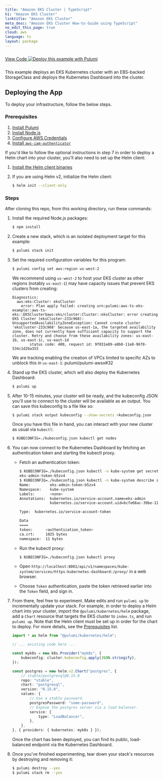 ```yaml
---
title: "Amazon EKS Cluster | TypeScript"
h1: "Amazon EKS Cluster"
linktitle: "Amazon EKS Cluster"
meta_desc: "Amazon EKS Cluster How-to Guide using TypeScript"
no_edit_this_page: true
cloud: aws
language: ts
layout: package
---
```


<!-- WARNING: this page was generated by a tool. Do not edit it by hand. -->
<!-- To change it, please see https://github.com/pulumi/registry/tree/master/tools/mktutorial. -->

<p class="mb-4 inline-flex items-center">
    <a class="rounded-md font-display text-lg text-white bg-white border-2 border-blue-600 px-3 mr-2 whitespace-no-wrap hover:text-white" style="height: 45px; line-height: 41px;" href="https://github.com/pulumi/examples/tree/master/aws-ts-eks" target="_blank">
        <span class="flex items-center">
            <i class="fab fa-github pr-1.5"></i>
            <span>View Code</span>
        </span>
    </a>
    <a href="https://app.pulumi.com/new?template=https://github.com/pulumi/examples/blob/master/aws-ts-eks/README.md" target="_blank">
        <img src="https://get.pulumi.com/new/button.svg" alt="Deploy this example with Pulumi">
    </a>
</p>


This example deploys an EKS Kubernetes cluster with an EBS-backed StorageClass and deploys the Kubernetes Dashboard into the cluster.

## Deploying the App

To deploy your infrastructure, follow the below steps.

### Prerequisites

1. [Install Pulumi](https://www.pulumi.com/docs/get-started/install/)
2. [Install Node.js](https://nodejs.org/en/download/)
3. [Configure AWS Credentials](https://www.pulumi.com/docs/intro/cloud-providers/aws/setup/)
4. [Install `aws-iam-authenticator`](https://docs.aws.amazon.com/eks/latest/userguide/install-aws-iam-authenticator.html)

If you'd like to follow the optional instructions in step 7 in order to deploy a Helm chart into your cluster, you'll
also need to set up the Helm client:

1. [Install the Helm client binaries](https://docs.helm.sh/using_helm/#installing-helm)
2. If you are using Helm v2, initialize the Helm client:

    ```bash
    $ helm init --client-only
    ```

### Steps

After cloning this repo, from this working directory, run these commands:

1. Install the required Node.js packages:

    ```bash
    $ npm install
    ```

2. Create a new stack, which is an isolated deployment target for this example:

    ```bash
    $ pulumi stack init
    ```

3. Set the required configuration variables for this program:

    ```bash
    $ pulumi config set aws:region us-west-2
    ```

   We recommend using `us-west-2` to host your EKS cluster as other regions (notably `us-east-1`) may have capacity
   issues that prevent EKS clusters from creating:

    ```
    Diagnostics:
      aws:eks:Cluster: eksCluster
        error: Plan apply failed: creating urn:pulumi:aws-ts-eks-example::aws-ts-eks::EKSCluster$aws:eks/cluster:Cluster::eksCluster: error creating EKS Cluster (eksCluster-233c968): UnsupportedAvailabilityZoneException: Cannot create cluster 'eksCluster-233c968' because us-east-1a, the targeted availability zone, does not currently have sufficient capacity to support the cluster. Retry and choose from these availability zones: us-east-1b, us-east-1c, us-east-1d
            status code: 400, request id: 9f031e89-a0b0-11e8-96f8-534c1d26a353
    ```

    We are tracking enabling the creation of VPCs limited to specific AZs to unblock this in `us-east-1`: pulumi/pulumi-awsx#32

4. Stand up the EKS cluster, which will also deploy the Kubernetes Dashboard:

    ```bash
    $ pulumi up
    ```

5. After 10-15 minutes, your cluster will be ready, and the kubeconfig JSON you'll use to connect to the cluster will
   be available as an output. You can save this kubeconfig to a file like so:

    ```bash
    $ pulumi stack output kubeconfig --show-secrets >kubeconfig.json
    ```

    Once you have this file in hand, you can interact with your new cluster as usual via `kubectl`:

    ```bash
    $ KUBECONFIG=./kubeconfig.json kubectl get nodes
    ```


6. You can now connect to the Kubernetes Dashboard by fetching an authentication token and starting the kubectl proxy.

    - Fetch an authentication token:

        ```bash
        $ KUBECONFIG=./kubeconfig.json kubectl -n kube-system get secret | grep eks-admin | awk '{print $1}'
        eks-admin-token-b5zv4
        $ KUBECONFIG=./kubeconfig.json kubectl -n kube-system describe secret eks-admin-token-b5zv4
        Name:         eks-admin-token-b5zv4
        Namespace:    kube-system
        Labels:       <none>
        Annotations:  kubernetes.io/service-account.name=eks-admin
                      kubernetes.io/service-account.uid=bcfe66ac-39be-11e8-97e8-026dce96b6e8

        Type:  kubernetes.io/service-account-token

        Data
        ====
        token:      <authentication_token>
        ca.crt:     1025 bytes
        namespace:  11 bytes
        ```

    - Run the kubectl proxy:

        ```bash
        $ KUBECONFIG=./kubeconfig.json kubectl proxy
        ```

    - Open `http://localhost:8001/api/v1/namespaces/kube-system/services/https:kubernetes-dashboard:/proxy/` in a web
      browser.
    - Choose `Token` authentication, paste the token retrieved earlier into the `Token` field, and sign in.

7. From there, feel free to experiment. Make edits and run `pulumi up` to incrementally update your stack.
   For example, in order to deploy a Helm chart into your cluster, import the `@pulumi/kubernetes/helm` package,
   add a `Chart` resource that targets the EKS cluster to `index.ts`, and run `pulumi up`. Note that the Helm client
   must be set up in order for the chart to deploy. For more details, see the [Prerequisites](https://github.com/pulumi/examples/blob/master/aws-ts-eks/#prerequisites) list.

    ```typescript
    import * as helm from "@pulumi/kubernetes/helm";

    // ... existing code here ...

    const myk8s = new k8s.Provider("myk8s", {
        kubeconfig: cluster.kubeconfig.apply(JSON.stringify),
    });

    const postgres = new helm.v2.Chart("postgres", {
        // stable/postgresql@0.15.0
        repo: "stable",
        chart: "postgresql",
        version: "0.15.0",
        values: {
            // Use a stable password.
            postgresPassword: "some-password",
            // Expose the postgres server via a load balancer.
            service: {
                type: "LoadBalancer",
            },
        },
    }, { providers: { kubernetes: myk8s } });
    ```

    Once the chart has been deployed, you can find its public, load-balanced endpoint via the Kubernetes Dashboard.

8. Once you've finished experimenting, tear down your stack's resources by destroying and removing it:

    ```bash
    $ pulumi destroy --yes
    $ pulumi stack rm --yes
    ```

